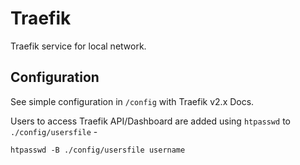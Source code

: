 # Traefik
Traefik service for local network.

## Configuration
See simple configuration in `/config` with Traefik v2.x Docs.

Users to access Traefik API/Dashboard are added using `htpasswd` to 
`./config/usersfile` -

```
htpasswd -B ./config/usersfile username
```
